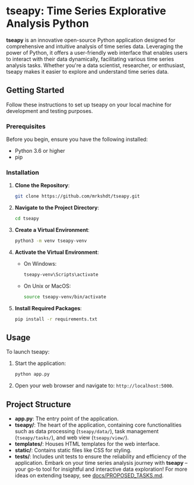 # tseapy: Time Series Explorative Analysis Python

**tseapy** is an innovative open-source Python application designed for comprehensive and intuitive analysis of time series data. Leveraging the power of Python, it offers a user-friendly web interface that enables users to interact with their data dynamically, facilitating various time series analysis tasks. Whether you're a data scientist, researcher, or enthusiast, tseapy makes it easier to explore and understand time series data.

## Getting Started

Follow these instructions to set up tseapy on your local machine for development and testing purposes.

### Prerequisites

Before you begin, ensure you have the following installed:
- Python 3.6 or higher
- pip

### Installation

1. **Clone the Repository**:
   ```bash
   git clone https://github.com/mrkshdt/tseapy.git
   ```

2. **Navigate to the Project Directory**:
   ```bash
   cd tseapy
   ```

3. **Create a Virtual Environment**:
   ```bash
   python3 -m venv tseapy-venv
   ```

4. **Activate the Virtual Environment**:
   - On Windows:
     ```bash
     tseapy-venv\Scripts\activate
     ```
   - On Unix or MacOS:
     ```bash
     source tseapy-venv/bin/activate
     ```

5. **Install Required Packages**:
   ```bash
   pip install -r requirements.txt
   ```

## Usage

To launch tseapy:
1. Start the application:
   ```bash
   python app.py
   ```
2. Open your web browser and navigate to: `http://localhost:5000`.

## Project Structure

- **app.py**: The entry point of the application.
- **tseapy/**: The heart of the application, containing core functionalities such as data processing (`tseapy/data/`), task management (`tseapy/tasks/`), and web view (`tseapy/view/`).
- **templates/**: Houses HTML templates for the web interface.
- **static/**: Contains static files like CSS for styling.
- **tests/**: Includes unit tests to ensure the reliability and efficiency of the application.
Embark on your time series analysis journey with **tseapy** – your go-to tool for insightful and interactive data exploration!
For more ideas on extending tseapy, see [docs/PROPOSED_TASKS.md](docs/PROPOSED_TASKS.md).
